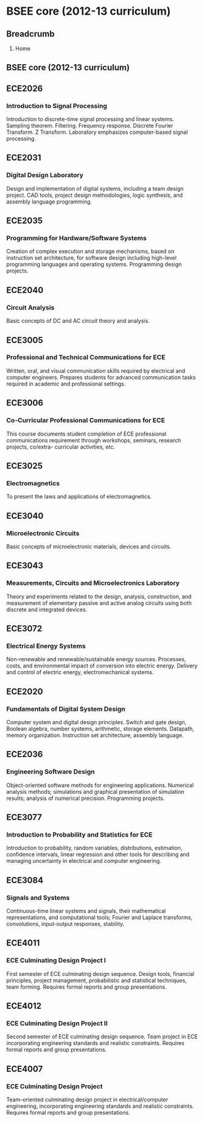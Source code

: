 # BSEE core (2012-13 curriculum)

## Breadcrumb

  1. Home

## BSEE core (2012-13 curriculum)

## ECE2026

### Introduction to Signal Processing

Introduction to discrete-time signal processing and linear systems. Sampling
theorem. Filtering. Frequency response. Discrete Fourier Transform. Z
Transform. Laboratory emphasizes computer-based signal processing.

## ECE2031

### Digital Design Laboratory

Design and implementation of digital systems, including a team design project.
CAD tools, project design methodologies, logic synthesis, and assembly
language programming.  
  
  

## ECE2035

### Programming for Hardware/Software Systems

Creation of complex execution and storage mechanisms, based on instruction set
architecture, for software design including high-level programming languages
and operating systems. Programming design projects.

## ECE2040

### Circuit Analysis

Basic concepts of DC and AC circuit theory and analysis.

## ECE3005

### Professional and Technical Communications for ECE

Written, oral, and visual communication skills required by electrical and
computer engineers. Prepares students for advanced communication tasks
required in academic and professional settings.

## ECE3006

### Co-Curricular Professional Communications for ECE

This course documents student completion of ECE professional communications
requirement through workshops, seminars, research projects, co/extra-
curricular activities, etc.

## ECE3025

### Electromagnetics

To present the laws and applications of electromagnetics.

## ECE3040

### Microelectronic Circuits

Basic concepts of microelectronic materials, devices and circuits.

## ECE3043

### Measurements, Circuits and Microelectronics Laboratory

Theory and experiments related to the design, analysis, construction, and
measurement of elementary passive and active analog circuits using both
discrete and integrated devices.

## ECE3072

### Electrical Energy Systems

Non-renewable and renewable/sustainable energy sources. Processes, costs, and
environmental impact of conversion into electric energy. Delivery and control
of electric energy, electromechanical systems.

## ECE2020

### Fundamentals of Digital System Design

Computer system and digital design principles. Switch and gate design, Boolean
algebra, number systems, arithmetic, storage elements. Datapath, memory
organization. Instruction set architecture, assembly language.

## ECE2036

### Engineering Software Design

Object-oriented software methods for engineering applications. Numerical
analysis methods; simulations and graphical presentation of simulation
results; analysis of numerical precision. Programming projects.

## ECE3077

### Introduction to Probability and Statistics for ECE

Introduction to probability, random variables, distributions, estimation,
confidence intervals, linear regression and other tools for describing and
managing uncertainty in electrical and computer engineering.

## ECE3084

### Signals and Systems

Continuous-time linear systems and signals, their mathematical
representations, and computational tools; Fourier and Laplace transforms,
convolutions, input-output responses, stability.

## ECE4011

### ECE Culminating Design Project I

First semester of ECE culminating design sequence. Design tools, financial
principles, project management, probabilistic and statistical techniques, team
forming. Requires formal reports and group presentations.

## ECE4012

### ECE Culminating Design Project II

Second semester of ECE culminating design sequence. Team project in ECE
incorporating engineering standards and realistic constraints. Requires formal
reports and group presentations.

## ECE4007

### ECE Culminating Design Project

Team-oriented culminating design project in electrical/computer engineering,
incorporating engineering standards and realistic constraints. Requires formal
reports and group presentations.

